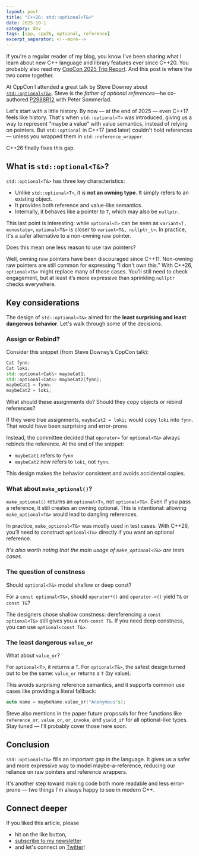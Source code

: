 ```yaml
---
layout: post
title: "C++26: std::optional<T&>"
date: 2025-10-1
category: dev
tags: [cpp, cpp26, optional, reference]
excerpt_separator: <!--more-->
---
```

If you're a regular reader of my blog, you know I've been sharing what I learn about new C++ language and library features ever since C++20. You probably also read my [CppCon 2025 Trip Report](https://www.sandordargo.com/blog/2025/09/24/trip-report-cppcon-2025). And this post is where the two come together.  

At CppCon I attended a great talk by Steve Downey about [`std::optional<T&>`](https://cppcon2025.sched.com/event/27bOx/stdoptionaldyatdyagg-optional-over-references). Steve is the *father of optional references*—he co-authored [P2988R12](https://www.open-std.org/jtc1/sc22/wg21/docs/papers/2025/p2988r12.pdf) with Peter Sommerlad.  

Let's start with a little history. By now — at the end of 2025 — even C++17 feels like history. That's when `std::optional<T>` was introduced, giving us a way to represent "maybe a value" with value semantics, instead of relying on pointers. But `std::optional` in C++17 (and later) couldn't hold references — unless you wrapped them in `std::reference_wrapper`.  

C++26 finally fixes this gap.  

## What is `std::optional<T&>`?

`std::optional<T&>` has three key characteristics:

- Unlike `std::optional<T>`, it is **not an owning type**. It simply refers to an existing object.  
- It provides both reference and value-like semantics.  
- Internally, it behaves like a pointer to `T`, which may also be `nullptr`.  

This last point is interesting: while `optional<T>` can be seen as `variant<T, monostate>`, `optional<T&>` is closer to `variant<T&, nullptr_t>`. In practice, it's a safer alternative to a non-owning raw pointer.  

Does this mean one less reason to use raw pointers?  

Well, owning raw pointers have been discouraged since C++11. Non-owning raw pointers are still common for expressing "I don't own this." With C++26, `optional<T&>` might replace many of those cases. You’ll still need to check engagement, but at least it’s more expressive than sprinkling `nullptr` checks everywhere.  

## Key considerations

The design of `std::optional<T&>` aimed for the **least surprising and least dangerous behavior**. Let's walk through some of the decisions.  

### Assign or Rebind?

Consider this snippet (from Steve Downey’s CppCon talk):  

```cpp
Cat fynn;
Cat loki;
std::optional<Cat&> maybeCat1;
std::optional<Cat&> maybeCat2{fynn};
maybeCat1 = fynn;
maybeCat2 = loki;
```

What should these assignments do? Should they copy objects or rebind references?

If they were true assignments, `maybeCat2 = loki;` would copy `loki` into `fynn`. That would have been surprising and error-prone.

Instead, the committee decided that `operator=` for `optional<T&>` always rebinds the reference. At the end of the snippet:
- `maybeCat1` refers to `fynn`
- `maybeCat2` now refers to `loki`, not `fynn`.

This design makes the behavior consistent and avoids accidental copies.

### What about `make_optional()`?

`make_optional()` returns an `optional<T>`, not `optional<T&>`. Even if you pass a reference, it still creates an owning optional. This is intentional: allowing `make_optional<T&>` would lead to dangling references.

In practice, `make_optional<T&>` was mostly used in test cases. With C++26, you’ll need to construct `optional<T&>` directly if you want an optional reference.

*It's also worth noting that the main usage of `make_optional<T&>` are tests cases.*

### The question of constness

Should `optional<T&>` model shallow or deep const?

For a `const optional<T&>`, should `operator*()` and `operator->()` yield `T&` or `const T&`?

The designers chose shallow constness: dereferencing a `const optional<T&>` still gives you a non-`const T&`. If you need deep constness, you can use `optional<const T&>`.

### The least dangerous `value_or`

What about `value_or`?

For `optional<T>`, it returns a `T`. For `optional<T&>`, the safest design turned out to be the same: `value_or` returns a `T` (by value).

This avoids surprising reference semantics, and it supports common use cases like providing a literal fallback:

```cpp
auto name = maybeName.value_or("Anonymous"s);
```

Steve also mentions in the paper future proposals for free functions like `reference_or`, `value_or`, `or_invoke`, and `yield_if` for all optional-like types. Stay tuned — I'll probably cover those here soon.


## Conclusion

`std::optional<T&>` fills an important gap in the language. It gives us a safer and more expressive way to model maybe-a-reference, reducing our reliance on raw pointers and reference wrappers.

It's another step toward making code both more readable and less error-prone — two things I'm always happy to see in modern C++.

## Connect deeper

If you liked this article, please 
- hit on the like button,  
- [subscribe to my newsletter](http://eepurl.com/gvcv1j) 
- and let's connect on [Twitter](https://twitter.com/SandorDargo)!  